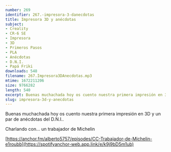 ```yaml
---
number: 269
identifier: 267.-impresora-3-danecdotas
title: Impresora 3D y anécdotas
subject:
- Creality
- CR-6 SE
- Impresora
- 3D
- Primeros Pasos
- PLA
- Anécdotas
- D.N.I.
- Papá Friki
downloads: 548
filename: 267.Impresora3DAnecdotas.mp3
mtime: 1672211206
size: 9766282
length: 540
excerpt: Buenas muchachada hoy os cuento nuestra primera impresión en 3D y un par de anécdotas del D.N.I.
slug: impresora-3d-y-anecdotas
---
```

Buenas muchachada hoy os cuento nuestra primera impresión en 3D y un par de anécdotas del D.N.I..

Charlando con... un trabajador de Michelin

[https://anchor.fm/alberto5757/episodes/CC-Trabajador-de-Michelin-e1roubb](https://spotifyanchor-web.app.link/e/k9j9bD5m1ub)